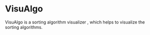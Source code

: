 # VisuAlgo
VisuAlgo is a sorting algorithm visualizer , which helps to visualize the sorting algorithms.
